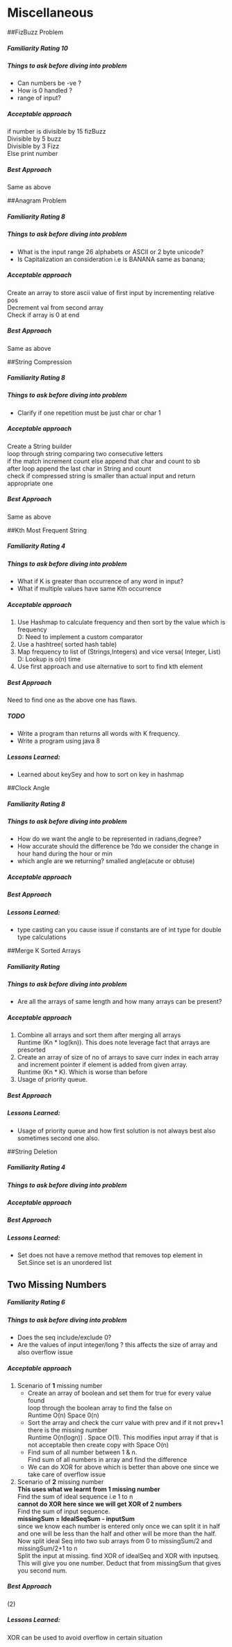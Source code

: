 # Miscellaneous

##FizBuzz Problem
##### Familiarity Rating 10
##### Things to ask before diving into problem
* Can numbers be -ve ?
* How is 0 handled ?
* range of input?

##### Acceptable approach
if number is divisible by 15 fizBuzz<br/>
Divisible by 5 buzz <br/>
Divisible by 3 Fizz  <br/>
Else print number
##### Best Approach
Same as above

##Anagram Problem
##### Familiarity Rating 8
##### Things to ask before diving into problem
* What is the input range 26 alphabets or ASCII or 2 byte unicode?
* Is Capitalization an consideration i.e is BANANA same as banana;

##### Acceptable approach
Create an array to store ascii value of first input by incrementing relative pos<br/>
Decrement val from second array<br/>
Check if array is 0 at end

##### Best Approach
Same as above

##String Compression
##### Familiarity Rating 8
##### Things to ask before diving into problem
* Clarify if one repetition must be just char or char 1
##### Acceptable approach
Create a String builder<br>
loop through string comparing two consecutive letters<br>
if the match increment count else append that char and count to sb<br>
after loop append the last char in String and count<br>
check if compressed string is smaller than actual input and return appropriate one<br>
##### Best Approach
Same as above

##Kth Most Frequent String
##### Familiarity Rating 4
##### Things to ask before diving into problem
* What if K is greater than occurrence of any word in input?
* What if multiple values have same Kth occurrence
##### Acceptable approach
1. Use Hashmap to calculate frequency and then sort by the value which is frequency<br>
D: Need to implement a custom comparator
2. Use a hashtree( sorted hash table)
3. Map frequency to list of (Strings,Integers) and vice versa( Integer, List<Strings>)<br/>
D: Lookup is o(n) time
4. Use first approach and use alternative to sort to find kth element
##### Best Approach
Need to find one as the above one has flaws.

##### TODO
* Write  a program than returns all words with K frequency.
* Write  a program using java 8

##### Lessons Learned:
* Learned about keySey and how to sort on key in hashmap

##Clock Angle
##### Familiarity Rating 8
##### Things to ask before diving into problem
* How do we want the angle to be represented in radians,degree?
* How accurate should the difference be ?do we consider the change in hour hand during the hour or min
* which angle are we returning? smalled angle(acute or obtuse)
 
##### Acceptable approach
##### Best Approach
##### Lessons Learned:
* type casting can you cause issue if constants are of int type for double type calculations

##Merge K Sorted Arrays
##### Familiarity Rating 
##### Things to ask before diving into problem
* Are all the arrays of same length and how many arrays can be present?

##### Acceptable approach
1) Combine all arrays and sort them after merging all arrays<br>
Runtime (Kn * log(kn)). This does note leverage fact that arrays are presorted
2) Create an array of size of no of arrays  to save curr index in each array and increment pointer if element
is added from given array.<br>
Runtime (Kn * K). Which is worse than before
3) Usage of priority queue.
##### Best Approach
##### Lessons Learned:
* Usage of priority queue and how first solution is not always best also sometimes second one also.

##String Deletion
##### Familiarity Rating 4
##### Things to ask before diving into problem

##### Acceptable approach

##### Best Approach
##### Lessons Learned:
* Set does not have a remove method that removes top element in Set.Since set is an unordered list

## Two Missing Numbers
##### Familiarity Rating 6
##### Things to ask before diving into problem
* Does the seq include/exclude 0?
* Are the values of input integer/long ? this affects the size of array and also overflow issue

##### Acceptable approach
1) Scenario of <b>1</b> missing number <br>
    * Create an array of boolean and set them for true for every value found<br>
    loop through the boolean array to find the false on<br>
    Runtime O(n) Space 0(n)
    * Sort the array and check the curr value with prev and if it not prev+1 there is the missing number<br>
    Runtime O(n(logn)) . Space O(1).
    This modifies input array if that is not acceptable then create copy with Space O(n)
    * Find sum of all number between 1 & n. <br>
      Find sum of all numbers in array and find the difference
    * We can do XOR for above which is better than above one since we take care of overflow issue
2) Scenario of <b>2</b> missing number <br>
<b>This uses what we learnt from 1 missing number<br></b>
Find the sum of ideal sequence i.e 1 to n<br>
<b>cannot do XOR here since we will get XOR of 2 numbers </b><br>
Find the sum of input sequence.<b><br>missingSum =  IdealSeqSum - inputSum<br></b>
since we know each number is entered only once we can split it in half and one will be less than the half
and other will be more than the half.<br>
Now split ideal Seq into two sub arrays from 0 to missingSum/2 and missingSum/2+1 to n<br>
Split the input at missing. find XOR of idealSeq and XOR with inputseq. This will give you one number.
Deduct that from missingSum that gives you second num.

##### Best Approach
 (2) 
##### Lessons Learned: 
XOR can be used to avoid overflow in certain situation
